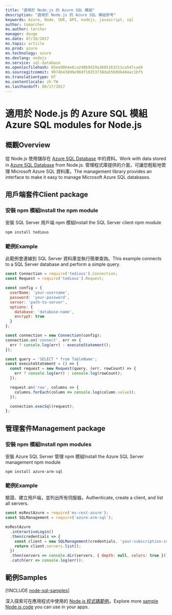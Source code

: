 ```yaml
---
title: "適用於 Node.js 的 Azure SQL 模組"
description: "適用於 Node.js 的 Azure SQL 模組參考"
keywords: Azure, Node, SDK, API, nodejs, javascript, sql
author: tomarcher
ms.author: tarcher
manager: douge
ms.date: 07/18/2017
ms.topic: article
ms.prod: azure
ms.technology: azure
ms.devlang: nodejs
ms.service: sql-database
ms.openlocfilehash: 65ee90b4e6ca248b9d19a3685163211ca547cad4
ms.sourcegitcommit: 9974b43899e98df10253738dab5b09b484ac1bf5
ms.translationtype: HT
ms.contentlocale: zh-TW
ms.lasthandoff: 08/17/2017
---
```

# <a name="azure-sql-modules-for-nodejs"></a><span data-ttu-id="68cda-104">適用於 Node.js 的 Azure SQL 模組</span><span class="sxs-lookup"><span data-stu-id="68cda-104">Azure SQL modules for Node.js</span></span>

## <a name="overview"></a><span data-ttu-id="68cda-105">概觀</span><span class="sxs-lookup"><span data-stu-id="68cda-105">Overview</span></span>

<span data-ttu-id="68cda-106">從 Node.js 使用儲存在 [Azure SQL Database](https://docs.microsoft.com/azure/sql-database/sql-database-technical-overview) 中的資料。</span><span class="sxs-lookup"><span data-stu-id="68cda-106">Work with data stored in [Azure SQL Database](https://docs.microsoft.com/azure/sql-database/sql-database-technical-overview) from Node.js.</span></span>
<span data-ttu-id="68cda-107">管理程式庫提供的介面，可讓您輕鬆地管理 Microsoft Azure SQL 資料庫。</span><span class="sxs-lookup"><span data-stu-id="68cda-107">The management library provides an interface to make it easy to manage Microsoft Azure SQL databases.</span></span>

## <a name="client-package"></a><span data-ttu-id="68cda-108">用戶端套件</span><span class="sxs-lookup"><span data-stu-id="68cda-108">Client package</span></span>

### <a name="install-the-npm-module"></a><span data-ttu-id="68cda-109">安裝 npm 模組</span><span class="sxs-lookup"><span data-stu-id="68cda-109">Install the npm module</span></span>

<span data-ttu-id="68cda-110">安裝 SQL Server 用戶端 npm 模組</span><span class="sxs-lookup"><span data-stu-id="68cda-110">Install the SQL Server client npm module</span></span>

```bash
npm install tedious
```

### <a name="example"></a><span data-ttu-id="68cda-111">範例</span><span class="sxs-lookup"><span data-stu-id="68cda-111">Example</span></span>

<span data-ttu-id="68cda-112">此範例會連線到 SQL Server 資料庫並執行簡單查詢。</span><span class="sxs-lookup"><span data-stu-id="68cda-112">This example connects to a SQL Server database and perform a simple query.</span></span>

```javascript
const Connection = require('tedious').Connection;
const Request = require('tedious').Request;

const config = {
  userName: 'your-username',
  password: 'your-password',
  server: 'path-to-server',
  options: {
    database: 'database-name',
    encrypt: true
  }
};

const connection = new Connection(config);
connection.on('connect', err => {
  err ? console.log(err) : executeStatement();
});

const query = 'SELECT * from TableName';
const executeStatement = () => {
  const request = new Request(query, (err, rowCount) => {
    err ? console.log(err) : console.log(rowCount);
  });

  request.on('row', columns => {
    columns.forEach(column => console.log(column.value));
  });

  connection.execSql(request);
};
```

## <a name="management-package"></a><span data-ttu-id="68cda-113">管理套件</span><span class="sxs-lookup"><span data-stu-id="68cda-113">Management package</span></span>

### <a name="install-npm-modules"></a><span data-ttu-id="68cda-114">安裝 npm 模組</span><span class="sxs-lookup"><span data-stu-id="68cda-114">Install npm modules</span></span>

<span data-ttu-id="68cda-115">安裝 Azure SQL Server 管理 npm 模組</span><span class="sxs-lookup"><span data-stu-id="68cda-115">Install the Azure SQL Server management npm module</span></span>

```
npm install azure-arm-sql
```   

### <a name="example"></a><span data-ttu-id="68cda-116">範例</span><span class="sxs-lookup"><span data-stu-id="68cda-116">Example</span></span>

<span data-ttu-id="68cda-117">驗證、建立用戶端，並列出所有伺服器。</span><span class="sxs-lookup"><span data-stu-id="68cda-117">Authenticate, create a client, and list all servers.</span></span>

```javascript
const msRestAzure = require('ms-rest-azure');
const SQLManagement = require('azure-arm-sql');

msRestAzure
  .interactiveLogin()
  .then(credentials => {
    const client = new SQLManagement(credentials, 'your-subscription-id');
    return client.servers.list();
  })
  .then(servers => console.dir(servers, { depth: null, colors: true }))
  .catch(err => console.log(err));
```

## <a name="samples"></a><span data-ttu-id="68cda-118">範例</span><span class="sxs-lookup"><span data-stu-id="68cda-118">Samples</span></span>

[!INCLUDE [node-sql-samples](../docs-ref-conceptual/includes/sql-samples.md)]

<span data-ttu-id="68cda-119">深入探索可在應用程式中使用的 [Node.js 程式碼範例](https://azure.microsoft.com/resources/samples/?platform=nodejs)。</span><span class="sxs-lookup"><span data-stu-id="68cda-119">Explore more [sample Node.js code](https://azure.microsoft.com/resources/samples/?platform=nodejs) you can use in your apps.</span></span>
